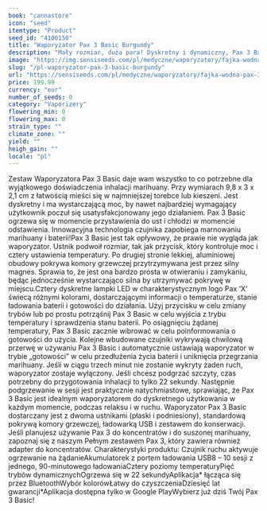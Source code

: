 ```yaml
---
book: "cannastore"
icon: "seed"
itemtype: "Product"
seed_id: "4100150"
title: "Waporyzator Pax 3 Basic Burgundy"
description: "Mały rozmiar, duża para! Dyskretny i dynamiczny, Pax 3 Basic posiada wszystko co niezbędne dla wdychania twoich szczytów. ✔5 trybów ✔Przenośny ✔ Intuicyjny"
image: "https://img.sensiseeds.com/pl/medyczne/waporyzatory/fajka-wodna-pax-3-basic-burgundy-image.png"
slug: "/pl-waporyzator-pax-3-basic-burgundy"
url: "https://sensiseeds.com/pl/medyczne/waporyzatory/fajka-wodna-pax-3-basic-burgundy?a_aid=cannastore"
price: 199.99
currency: "eur"
number_of_seeds: 0
category: "Vaporizery"
flowering_min: 0
flowering_max: 0
strain_type: ""
climate_zone: ""
yield: ""
heigh_gain: ""
locale: "pl"
---
```

Zestaw Waporyzatora Pax 3 Basic daje wam wszystko to co potrzebne dla wyjątkowego doświadczenia inhalacji marihuany. Przy wymiarach 9,8 x 3 x 2,1 cm z łatwością mieści się w najmniejszej torebce lub kieszeni. Jest dyskretny i ma wystarczającą moc, by nawet najbardziej wymagający użytkownik poczuł się usatysfakcjonowany jego działaniem. Pax 3 Basic ogrzewa się w momencie przystawienia do ust i chłodzi w momencie odstawienia. Innowacyjna technologia czujnika zapobiega marnowaniu marihuany i baterii!Pax 3 Basic jest tak opływowy, że prawie nie wygląda jak waporyzator. Ustnik podwoił rozmiar, tak jak przycisk, który kontroluje moc i cztery ustawienia temperatury. Po drugiej stronie lekkiej, aluminiowej obudowy pokrywa komory grzewczej przytrzymywana jest przez silny magnes. Sprawia to, że jest ona bardzo prosta w otwieraniu i zamykaniu, będąc jednocześnie wystarczająco silna by utrzymywać pokrywę w miejscu.Cztery dyskretne lampki LED w charakterystycznym logo Pax ‘X’ świecą różnymi kolorami, dostarczającymi informacji o temperaturze, stanie ładowania baterii i gotowości do działania. Użyj przycisku w celu zmiany trybów lub po prostu potrząśnij Pax 3 Basic w celu wyjścia z trybu temperatury i sprawdzenia stanu baterii. Po osiągnięciu żądanej temperatury, Pax 3 Basic zacznie wibrować w celu poinformowania o gotowości do użycia. Kolejne wbudowane czujniki wykrywają chwilową przerwę w używaniu Pax 3 Basic i automatycznie ustawiają waporyzator w trybie „gotowości” w celu przedłużenia życia baterii i uniknięcia przegrzania marihuany. Jeśli w ciągu trzech minut nie zostanie wykryty żaden ruch, waporyzator zostaje wyłączony. Jeśli chcesz podgrzać szczyty, czas potrzebny do przygotowania inhalacji to tylko 22 sekundy. Następnie podgrzewanie w sesji jest praktycznie natychmiastowe, sprawiając, że Pax 3 Basic jest idealnym waporyzatorem do dyskretnego użytkowania w każdym momencie, podczas relaksu i w ruchu. Waporyzator Pax 3 Basic dostarczany jest z dwoma ustnikami (płaski i podniesiony), standardową pokrywą komory grzewczej, ładowarką USB i zestawem do konserwacji. Jeśli planujesz używanie Pax 3 do koncentratów i do suszonej marihuany, zapoznaj się z naszym Pełnym zestawem Pax 3, który zawiera również adapter do koncentratów. Charakterystyki produktu: Czujnik ruchu aktywuje ogrzewanie na żądanieAkumulatorek z portem ładowania USB8 – 10 sesji z jednego, 90-minutowego ładowaniaCztery poziomy temperaturyPięć trybów dynamicznychOgrzewa się w 22 sekundyAplikacja* łącząca się przez BluetoothWybór kolorówŁatwy do czyszczeniaDziesięć lat gwarancji*Aplikacja dostępna tylko w Google PlayWybierz już dziś Twój Pax 3 Basic!

